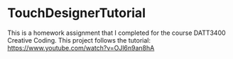 # TouchDesignerTutorial
This is a homework assignment that I completed for the course DATT3400 Creative Coding. This project follows the tutorial: https://www.youtube.com/watch?v=OJl6n9an8hA
